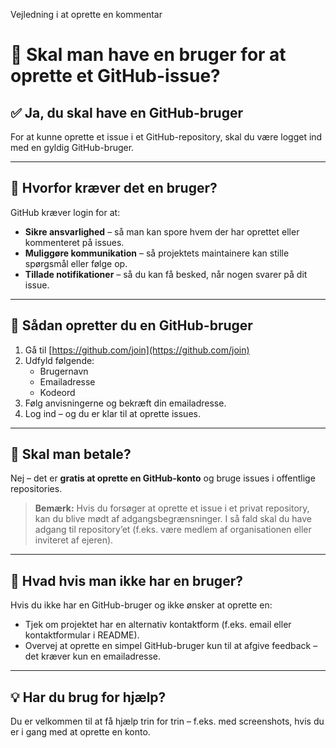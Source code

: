 Vejledning i at oprette en kommentar

# 🧾 Skal man have en bruger for at oprette et GitHub-issue?

## ✅ Ja, du skal have en GitHub-bruger

For at kunne oprette et issue i et GitHub-repository, skal du være logget ind med en gyldig GitHub-bruger.

---

## 🧠 Hvorfor kræver det en bruger?

GitHub kræver login for at:

- **Sikre ansvarlighed** – så man kan spore hvem der har oprettet eller kommenteret på issues.
- **Muliggøre kommunikation** – så projektets maintainere kan stille spørgsmål eller følge op.
- **Tillade notifikationer** – så du kan få besked, når nogen svarer på dit issue.

---

## 👤 Sådan opretter du en GitHub-bruger

1. Gå til [https://github.com/join](https://github.com/join)
2. Udfyld følgende:
   - Brugernavn
   - Emailadresse
   - Kodeord
3. Følg anvisningerne og bekræft din emailadresse.
4. Log ind – og du er klar til at oprette issues.

---

## 💸 Skal man betale?

Nej – det er **gratis at oprette en GitHub-konto** og bruge issues i offentlige repositories.

> **Bemærk:** Hvis du forsøger at oprette et issue i et privat repository, kan du blive mødt af adgangsbegrænsninger. I så fald skal du have adgang til repository’et (f.eks. være medlem af organisationen eller inviteret af ejeren).

---

## 🔄 Hvad hvis man ikke har en bruger?

Hvis du ikke har en GitHub-bruger og ikke ønsker at oprette en:

- Tjek om projektet har en alternativ kontaktform (f.eks. email eller kontaktformular i README).
- Overvej at oprette en simpel GitHub-bruger kun til at afgive feedback – det kræver kun en emailadresse.

---

## 💡 Har du brug for hjælp?

Du er velkommen til at få hjælp trin for trin – f.eks. med screenshots, hvis du er i gang med at oprette en konto.
